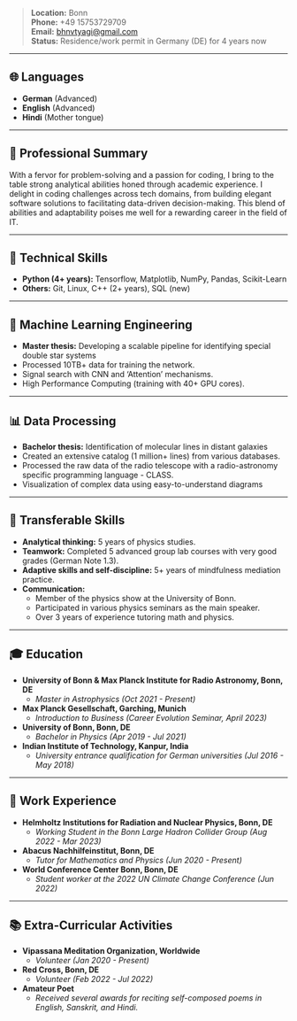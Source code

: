 > **Location:** Bonn  
> **Phone:** +49 15753729709  
> **Email:** bhnvtyagi@gmail.com  
> **Status:** Residence/work permit in Germany (DE) for 4 years now  

---

## 🌐 Languages

- **German** (Advanced)
- **English** (Advanced)
- **Hindi** (Mother tongue)

---

## 💼 Professional Summary

With a fervor for problem-solving and a passion for coding, I bring to the table strong analytical abilities honed through academic experience. I delight in coding challenges across tech domains, from building elegant software solutions to facilitating data-driven decision-making. This blend of abilities and adaptability poises me well for a rewarding career in the field of IT.

---

## 🔧 Technical Skills

- **Python (4+ years):** Tensorflow, Matplotlib, NumPy, Pandas, Scikit-Learn
- **Others:** Git, Linux, C++ (2+ years), SQL (new)

---

## 🤖 Machine Learning Engineering

- **Master thesis:** Developing a scalable pipeline for identifying special double star systems
- Processed 10TB+ data for training the network.
- Signal search with CNN and ‘Attention’ mechanisms.
- High Performance Computing (training with 40+ GPU cores).

---

## 📊 Data Processing

- **Bachelor thesis:** Identification of molecular lines in distant galaxies
- Created an extensive catalog (1 million+ lines) from various databases.
- Processed the raw data of the radio telescope with a radio-astronomy specific programming language - CLASS.
- Visualization of complex data using easy-to-understand diagrams

---

## 🚀 Transferable Skills

- **Analytical thinking:** 5 years of physics studies.
- **Teamwork:** Completed 5 advanced group lab courses with very good grades (German Note 1.3).
- **Adaptive skills and self-discipline:** 5+ years of mindfulness mediation practice.
- **Communication:**
  - Member of the physics show at the University of Bonn.
  - Participated in various physics seminars as the main speaker.
  - Over 3 years of experience tutoring math and physics.

---

## 🎓 Education

- **University of Bonn & Max Planck Institute for Radio Astronomy, Bonn, DE**
  - _Master in Astrophysics (Oct 2021 - Present)_
- **Max Planck Gesellschaft, Garching, Munich**
  - _Introduction to Business (Career Evolution Seminar, April 2023)_
- **University of Bonn, Bonn, DE**
  - _Bachelor in Physics (Apr 2019 - Jul 2021)_
- **Indian Institute of Technology, Kanpur, India**
  - _University entrance qualification for German universities (Jul 2016 - May 2018)_

---

## 💼 Work Experience

- **Helmholtz Institutions for Radiation and Nuclear Physics, Bonn, DE**
  - _Working Student in the Bonn Large Hadron Collider Group (Aug 2022 - Mar 2023)_
- **Abacus Nachhilfeinstitut, Bonn, DE**
  - _Tutor for Mathematics and Physics (Jun 2020 - Present)_
- **World Conference Center Bonn, Bonn, DE**
  - _Student worker at the 2022 UN Climate Change Conference (Jun 2022)_

---

## 📚 Extra-Curricular Activities

- **Vipassana Meditation Organization, Worldwide**
  - _Volunteer (Jan 2020 - Present)_
- **Red Cross, Bonn, DE**
  - _Volunteer (Feb 2022 - Jul 2022)_
- **Amateur Poet**
  - _Received several awards for reciting self-composed poems in English, Sanskrit, and Hindi._
